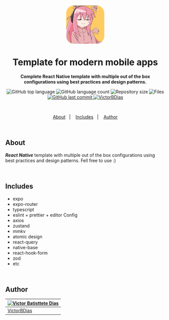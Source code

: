 <h1 align="center">
  <br>
<img src="https://github.com/VictorBDias/mobile-tmp/blob/main/src/assets/bochi.gif" alt="React" width="120" style="border-radius: 24px;">
  <br>
  <br>
    Template for modern mobile apps
  <br>
</h1>

<p align="center">
  <strong>Complete React Native template with multiple out of the box configurations using best practices and design patterns.</strong>
</p>

<p align="center">
  <img src="https://img.shields.io/github/languages/top/victorbdias/mobile-tmp" alt="GitHub top language" >
  <img src="https://img.shields.io/github/languages/count/victorbdias/mobile-tmp" alt="GitHub language count" >
  <img src="https://img.shields.io/github/languages/code-size/victorbdias/mobile-tmp" alt="Repository size" >
  <img src="https://img.shields.io/github/directory-file-count/victorbdias/mobile-tmp" alt="Files" >
  <a href="https://github.com/VictorBDias/mobile-tmp/commits/main">
    <img src="https://img.shields.io/github/last-commit/victorbdias/mobile-tmp" alt="GitHub last commit" >
    <img src="https://img.shields.io/badge/Created%20by-VictorBDias-blue" alt="VictorBDias" >
  </a>
</p>

<br>

<p align="center">
  <a href="#about">About</a>&nbsp;&nbsp;&nbsp;|&nbsp;&nbsp;&nbsp;
  <a href="#includes">Includes</a>&nbsp;&nbsp;&nbsp;|&nbsp;&nbsp;&nbsp;
  <a href="#author">Author</a>
</p>

<br>

## About

**_React Native_** template with multiple out of the box configurations using best practices and design patterns. Fell free to use :)

<br>

## Includes

- expo
- expo-router
- typescript
- eslint + prettier + editor Config
- axios
- zustand
- mmkv
- atomic design
- react-query
- native-base
- react-hook-form
- zod
- etc

<br>

## **Author**

| [![Victor Batisttete Dias](https://avatars.githubusercontent.com/u/30843291?size=100)](https://github.com/victorbdias) |
| ---------------------------------------------------------------------------------------------------------------------- |
| [VictorBDias](https://github.com/victorbdias)                                                                          |
